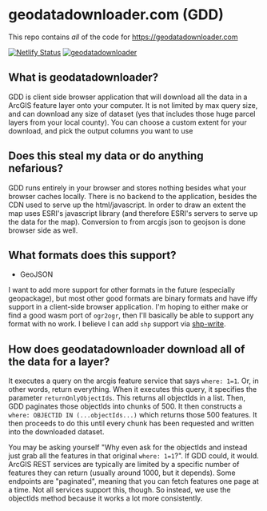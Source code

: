 # geodatadownloader.com (GDD)
This repo contains *all* of the code for https://geodatadownloader.com

[![Netlify Status](https://api.netlify.com/api/v1/badges/55727701-8ed9-4074-8a16-829dcb4601db/deploy-status)](https://app.netlify.com/sites/geodatadownloader/deploys)  [![geodatadownloader](https://img.shields.io/endpoint?url=https://dashboard.cypress.io/badge/detailed/8tricd/master&style=flat&logo=cypress)](https://dashboard.cypress.io/projects/8tricd/runs)
## What is geodatadownloader?
GDD is client side browser application that will download all the data in a ArcGIS feature layer onto your computer. It is not limited by max query size, and can download any size of dataset (yes that includes those huge parcel layers from your local county). You can choose a custom extent for your download, and pick the output columns you want to use

## Does this steal my data or do anything nefarious?
GDD runs entirely in your browser and stores nothing besides what your browser caches locally. There is no backend to the application, besides the CDN used to serve up the html/javascript. In order to draw an extent the map uses ESRI's javascript library (and therefore ESRI's servers to serve up the data for the map). Conversion to from arcgis json to geojson is done browser side as well.

## What formats does this support?
* GeoJSON

 I want to add more support for other formats in the future (especially geopackage), but most other good formats are binary formats and have iffy support in a client-side browser application. I'm hoping to either make or find a good wasm port of `ogr2ogr`, then I'll basically be able to support any format with no work. I believe I can add `shp` support via [shp-write](https://github.com/mapbox/shp-write).

## How does geodatadownloader download **all** of the data for a layer?
It executes a query on the arcgis feature service that says `where: 1=1`. Or, in other words, return everything. When it executes this query, it specifies the parameter `returnOnlyObjectIds`. This returns all objectIds in a list. Then, GDD paginates those objectIds into chunks of 500. It then constructs a `where: OBJECTID IN (...objectIds...)` which returns those 500 features. It then proceeds to do this until every chunk has been requested and written into the downloaded dataset.

You may be asking yourself "Why even ask for the objectIds and instead just grab all the features in that original `where: 1=1`?". If GDD could, it would. ArcGIS REST services are typically are limited by a specific number of features they can return (usually around 1000, but it depends). Some endpoints are "paginated", meaning that you can fetch features one page at a time. Not all services support this, though. So instead, we use the objectIds method because it works a lot more consistently.
